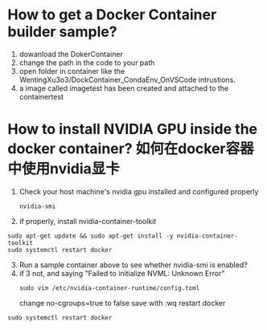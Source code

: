 # How to get a Docker Container builder sample?
1. dowanload the DokerContainer
2. change the path in the code to your path
3. open folder in container like the WentingXu3o3/DockContainer_CondaEnv_OnVSCode intrustions.
4. a image called imagetest has been created and attached to the containertest

# How to install NVIDIA GPU inside the docker container? 如何在docker容器中使用nvidia显卡
1. Check your host machine's nvidia gpu installed and configured properly
   ```
   nvidia-smi
   ```
2. if properly, install nvidia-container-toolkit
  ```
  sudo apt-get update && sudo apt-get install -y nvidia-container-toolkit
  sudo systemctl restart docker
  ```
3. Run a sample container above to see whether nvidia-smi is enabled?
4. if 3 not, and saying "Failed to initialize NVML: Unknown Error"
   ```
   sudo vim /etc/nvidia-container-runtime/config.toml
   ```
    change no-cgroups=true to false
   save with :wq
  restart docker
  ```
  sudo systemctl restart docker
  ```
